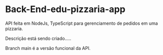 # Back-End-edu-pizzaria-app

API feita em NodeJs, TypeScript para gerenciamento de pedidos em uma pizzaria.

Descrição está sendo criado.....

Branch main é a versão funcional da API.
